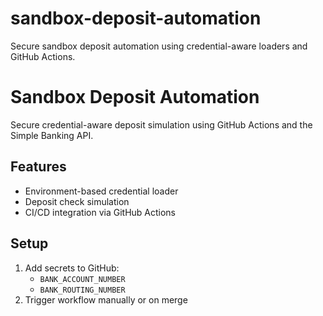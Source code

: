 # sandbox-deposit-automation
Secure sandbox deposit automation using credential-aware loaders and GitHub Actions.
# Sandbox Deposit Automation

Secure credential-aware deposit simulation using GitHub Actions and the Simple Banking API.

## Features
- Environment-based credential loader
- Deposit check simulation
- CI/CD integration via GitHub Actions

## Setup
1. Add secrets to GitHub:
   - `BANK_ACCOUNT_NUMBER`
   - `BANK_ROUTING_NUMBER`
2. Trigger workflow manually or on merge
